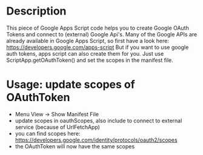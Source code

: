 
# Description
This piece of Google Apps Script code helps you to create Google OAuth Tokens and connect to (external) Google Api's. Many of the Google APIs are already available in Google Apps Script, so first have a look here: https://developers.google.com/apps-script
But if you want to use google auth tokens, apps script can also create them for you. Just use ScriptApp.getOAuthToken() and set the scopes in the manifest file. 

# Usage: update scopes of OAuthToken
- Menu View -> Show Manifest File
- update scopes in oauthScopes, also include to connect to external service (because of UrlFetchApp)
- you can find scopes here: https://developers.google.com/identity/protocols/oauth2/scopes
- the OAuthToken will now have the same scopes
